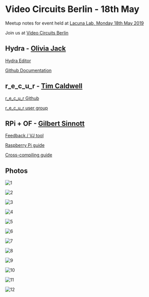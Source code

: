 # Video Circuits Berlin - 18th May

Meetup notes for event held at [Lacuna Lab, Monday 18th May 2019](https://www.facebook.com/events/255178245361655/)

Join us at [Video Circuits Berlin](https://facebook.com/video-circuits-berlin)

## Hydra - [Olivia Jack](https://ojack.github.io/)

[Hydra Editor](https://hydra-editor.glitch.me)

[Github Documentation](https://github.com/ojack/hydra/blob/master/docs/funcs.md)


## r_e_c_u_r - [Tim Caldwell](https://cyberboy666.com/)

[r_e_c_u_r Github](https://github.com/langolierz/r_e_c_u_r)

[r_e_c_u_r user group](https://www.facebook.com/groups/114465402691215/)


## RPi + OF - [Gilbert Sinnott](https://autr.tv)

[Feedback / VJ tool](https://github.com/autr/Video-Router)

[Raspberry Pi guide](https://github.com/autr/pi)

[Cross-compiling guide](https://github.com/autr/pi/blob/master/of-cross-compile-guide.md)

## Photos


![1](2019-03-18/1.jpg)


![2](2019-03-18/2.jpg)


![3](2019-03-18/3.jpg)


![4](2019-03-18/4.jpg)


![5](2019-03-18/5.jpg)


![6](2019-03-18/6.jpg)


![7](2019-03-18/7.jpg)


![8](2019-03-18/8.jpg)


![9](2019-03-18/9.jpg)


![10](2019-03-18/10.jpg)


![11](2019-03-18/11.jpg)


![12](2019-03-18/12.jpg)

